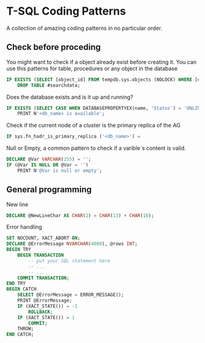 # T-SQL Coding Patterns
A collection of amazing coding patterns in no particular order.

## Check before proceding

You might want to check if a object already exist before creating it. You can use this patterns for table, procedures or any object in the database
```sql
IF EXISTS (SELECT [object_id] FROM tempdb.sys.objects (NOLOCK) WHERE [object_id] = OBJECT_ID('tempdb.dbo.#searchdata'))      
	DROP TABLE #searchdata;
```

Does the database exists and is it up and running?
```sql
IF EXISTS (SELECT CASE WHEN DATABASEPROPERTYEX(name, 'Status') = 'ONLINE' THEN 1 END FROM master.dbo.sysdatabases WHERE name = <db_name>)
	PRINT N'<db_name> is available';
```

Check if the current node of a cluster is the primary replica of the AG
```sql
IF sys.fn_hadr_is_primary_replica ('<db_name>') = 
```

Null or Empty, a common pattern to check if a varible´s content is valid.
```sql
DECLARE @Var VARCHAR(255) = '';
IF (@Var IS NULL OR @Var = '')
	PRINT N'@Var is null or empty';
```

## General programming
New line
```sql
DECLARE @NewLineChar AS CHAR(2) = CHAR(13) + CHAR(10);
```

Error handling
```sql
SET NOCOUNT, XACT_ABORT ON;  
DECLARE @ErrorMessage NVARCHAR(4000), @rows INT;  
BEGIN TRY  
	BEGIN TRANSACTION
		-- put your SQL statement here
		-- ...
		-- ...
	COMMIT TRANSACTION;  
END TRY  
BEGIN CATCH  
	SELECT @ErrorMessage = ERROR_MESSAGE();   
	PRINT @ErrorMessage;  
	IF (XACT_STATE()) = -1  
		ROLLBACK;  
	IF (XACT_STATE()) = 1  
		COMMIT;   
	THROW;  
END CATCH;
```

